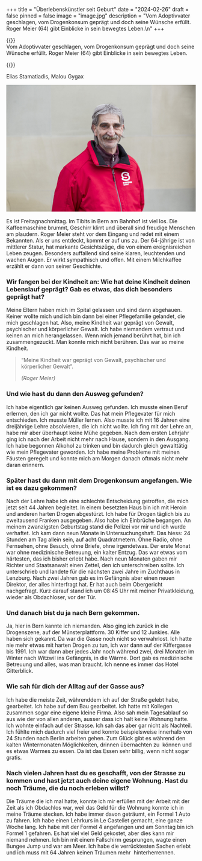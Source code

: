 +++
title = "Überlebenskünstler seit Geburt"
date = "2024-02-26"
draft = false
pinned = false
image = "image.jpg"
description = "Vom Adoptivvater geschlagen, vom Drogenkonsum geprägt und doch seine Wünsche erfüllt. Roger Meier (64) gibt Einblicke in sein bewegtes Leben.\n"
+++


{{<lead>}}\
Vom Adoptivvater geschlagen, vom Drogenkonsum geprägt und doch seine Wünsche erfüllt. Roger Meier (64) gibt Einblicke in sein bewegtes Leben.

{{</lead>}}

Elias Stamatiadis, Malou Gygax

![Roger Meier arbeitet heute als Surprise-Verkäufer und Stadtführer. (verfügbar unter https://surprise.ngo/ Stand 15.01.2024)](image.jpg)



Es ist Freitagnachmittag. Im Tibits in Bern am Bahnhof ist viel los. Die Kaffeemaschine brummt, Geschirr klirrt und überall sind freudige Menschen am plaudern. Roger Meier steht vor dem Eingang und redet mit einem Bekannten. Als er uns entdeckt, kommt er auf uns zu. Der 64-jährige ist von mittlerer Statur, hat markante Gesichtszüge, die von einem ereignisreichen Leben zeugen. Besonders auffallend sind seine klaren, leuchtenden und wachen Augen. Er wirkt sympathisch und offen. Mit einem Milchkaffee erzählt er dann von seiner Geschichte.



### Wir fangen bei der Kindheit an: Wie hat deine Kindheit deinen Lebenslauf geprägt? Gab es etwas, das dich besonders geprägt hat?

Meine Eltern haben mich im Spital gelassen und sind dann abgehauen. Keiner wollte mich und ich bin dann bei einer Pflegefamilie gelandet, die mich geschlagen hat. Also, meine Kindheit war geprägt von Gewalt, psychischer und körperlicher Gewalt. Ich habe niemandem vertraut und keinen an mich herangelassen. Wenn mich jemand berührt hat, bin ich zusammengezuckt. Man konnte mich nicht berühren. Das war so meine Kindheit.



> “Meine Kindheit war geprägt von Gewalt, psychischer und körperlicher Gewalt”. 
>
> *(Roger Meier)*

### **Und wie hast du dann den Ausweg gefunden?**

Ich habe eigentlich gar keinen Ausweg gefunden. Ich musste einen Beruf erlernen, den ich gar nicht wollte. Das hat mein Pflegevater für mich entschieden. Ich musste Müller lernen. Also musste ich mit 16 Jahren eine dreijährige Lehre absolvieren, die ich nicht wollte. Ich fing mit der Lehre an, habe mir aber überhaupt keine Mühe gegeben. Nach dem ersten Lehrjahr ging ich nach der Arbeit nicht mehr nach Hause, sondern in den Ausgang. Ich habe begonnen Alkohol zu trinken und bin dadurch gleich gewalttätig wie mein Pflegevater geworden. Ich habe meine Probleme mit meinen Fäusten geregelt und konnte mich am Morgen danach oftmals nicht mehr daran erinnern.

### Später hast du dann mit dem Drogenkonsum angefangen. Wie ist es dazu gekommen?

Nach der Lehre habe ich eine schlechte Entscheidung getroffen, die mich jetzt seit 44 Jahren begleitet. In einem besetzten Haus bin ich mit Heroin und anderen harten Drogen abgestürzt. Ich habe für Drogen täglich bis zu zweitausend Franken ausgegeben. Also habe ich Einbrüche begangen. An meinem zwanzigsten Geburtstag stand die Polizei vor mir und ich wurde verhaftet. Ich kam dann neun Monate in Untersuchungshaft. Das hiess: 24 Stunden am Tag allein sein, auf acht Quadratmetern. Ohne Radio, ohne Fernsehen, ohne Besuch, ohne Briefe, ohne irgendetwas. Der erste Monat war ohne medizinische Betreuung, ein kalter Entzug. Das war etwas vom härtesten, das ich bisher erlebt habe. Nach neun Monaten gaben mir Richter und Staatsanwalt einen Zettel, den ich unterschreiben sollte. Ich unterschrieb und landete für die nächsten zwei Jahre im Zuchthaus in Lenzburg. Nach zwei Jahren gab es im Gefängnis aber einen neuen Direktor, der alles hinterfragt hat. Er hat auch beim Obergericht nachgefragt. Kurz darauf stand ich um 08:45 Uhr mit meiner Privatkleidung, wieder als Obdachloser, vor der Tür.

### Und danach bist du ja nach Bern gekommen.

Ja, hier in Bern kannte ich niemanden. Also ging ich zurück in die Drogenszene, auf der Münsterplattform. 30 Kiffer und 12 Junkies. Alle haben sich gekannt. Da war die Gasse noch nicht so verwahrlost. Ich hatte nie mehr etwas mit harten Drogen zu tun, ich war dann auf der Kiffergasse bis 1991. Ich war dann aber jedes Jahr noch während zwei, drei Monaten im Winter nach Witzwil ins Gefängnis, in die Wärme. Dort gab es medizinische Betreuung und alles, was man braucht. Ich nenne es immer das Hotel Gitterblick.



### Wie sah für dich der Alltag auf der Gasse aus?

Ich habe die meiste Zeit, währenddem ich auf der Straße gelebt habe, gearbeitet. Ich habe auf dem Bau gearbeitet. Ich hatte mit Kollegen zusammen sogar eine eigene kleine Firma. Also sah mein Tagesablauf so aus wie der von allen anderen, ausser dass ich halt keine Wohnung hatte. Ich wohnte einfach auf der Strasse. Ich sah das aber gar nicht als Nachteil. Ich fühlte mich dadurch viel freier und konnte beispielsweise innerhalb von 24 Stunden nach Berlin arbeiten gehen. Zum Glück gibt es während den kalten Wintermonaten Möglichkeiten, drinnen übernachten zu  können und es etwas Warmes zu essen. Da ist das Essen sehr billig, wenn nicht sogar gratis. 

### Nach vielen Jahren hast du es geschafft, von der Strasse zu kommen und hast jetzt auch deine eigene Wohnung. Hast du noch Träume, die du noch erleben willst?

Die Träume die ich mal hatte, konnte ich mir erfüllen mit der Arbeit mit der Zeit als ich Obdachlos war, weil das Geld für die Wohnung konnte ich in meine Träume stecken. Ich habe immer davon geträumt, ein Formel 1 Auto zu fahren. Ich habe einen Lehrkurs in Le Castellet gemacht, eine ganze Woche lang. Ich habe mit der Formel 4 angefangen und am Sonntag bin ich Formel 1 gefahren. Es hat viel viel Geld gekostet, aber dies kann mir niemand nehmen. Ich bin mit einem Fallschirm gesprungen, wagte einen Bungee Jump und war am Meer. Ich habe die verrücktesten Sachen erlebt und ich muss mit 64 Jahren keinen Träumen mehr  hinterherrennen.